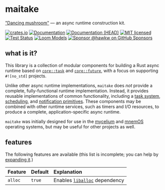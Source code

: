 # maitake

["Dancing mushroom"][maitake-wiki] &mdash; an async runtime construction kit.

[![crates.io][crates-badge]][crates-url]
[![Documentation][docs-badge]][docs-url]
[![Documentation (HEAD)][docs-main-badge]][docs-main-url]
[![MIT licensed][mit-badge]][mit-url]
[![Test Status][tests-badge]][tests-url]
[![Loom Models][loom-badge]][loom-url]
[![Sponsor @hawkw on GitHub Sponsors][sponsor-badge]][sponsor-url]

[crates-badge]: https://img.shields.io/crates/v/maitake.svg
[crates-url]: https://crates.io/crates/maitake
[docs-badge]: https://docs.rs/maitake/badge.svg
[docs-url]: https://docs.rs/maitake
[docs-main-badge]: https://img.shields.io/netlify/3ec00bb5-251a-4f83-ac7f-3799d95db0e6?label=docs%20%28main%20branch%29
[docs-main-url]: https://mycelium.elizas.website/maitake
[mit-badge]: https://img.shields.io/badge/license-MIT-blue.svg
[mit-url]: ../LICENSE
[tests-badge]: https://github.com/hawkw/mycelium/actions/workflows/ci.yml/badge.svg?branch=main
[tests-url]: https://github.com/hawkw/mycelium/actions/workflows/ci.yml
[loom-badge]: https://github.com/hawkw/mycelium/actions/workflows/maitake.yml/badge.svg?branch=main
[loom-url]: https://github.com/hawkw/mycelium/actions/workflows/maitake.yml
[sponsor-badge]: https://img.shields.io/badge/sponsor-%F0%9F%A4%8D-ff69b4
[sponsor-url]: https://github.com/sponsors/hawkw
[maitake-wiki]: https://en.wikipedia.org/wiki/Grifola_frondosa

## what is it?

This library is a collection of modular components for building a Rust
async runtime based on [`core::task`] and [`core::future`], with a focus on
supporting `#![no_std]` projects.

Unlike other async runtime implementations, `maitake` does *not* provide a
complete, fully-functional runtime implementation. Instead, it provides reusable
implementations of common functionality, including a [task system],
[scheduling], and [notification primitives][wait]. These components may be
combined with other runtime services, such as timers and I/O resources, to
produce a complete, application-specific async runtime.

`maitake` was initially designed for use in the [mycelium] and [mnemOS]
operating systems, but may be useful for other projects as well.

[`core::task`]: https://doc.rust-lang.org/stable/core/task/index.html
[`core::future`]: https://doc.rust-lang.org/stable/core/future/index.html
[task system]: task
[scheduling]: scheduler
[wait]: wait
[mycelium]: https://github.com/hawkw/mycelium
[mnemOS]: https://mnemos.jamesmunns.com

## features

The following features are available (this list is incomplete; you can help by [expanding it].)

[expanding it]: https://github.com/hawkw/mycelium/edit/main/maitake/README.md

| Feature | Default | Explanation |
| :---    | :---    | :---        |
| `alloc` | `true`  | Enables [`liballoc`] dependency |

[`liballoc`]: https://doc.rust-lang.org/alloc/
